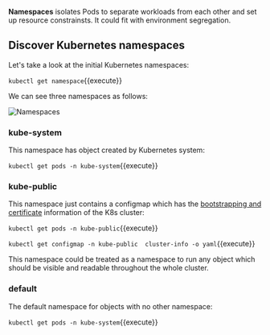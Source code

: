 **Namespaces** isolates Pods to separate workloads from each other and set up resource constrainsts. It could fit with environment segregation.


## Discover Kubernetes namespaces 

Let's take a look at the initial Kubernetes namespaces:

`kubectl get namespace`{{execute}}

We can see three namespaces as follows:

<img src="/andresguisado/courses/kubernetes-basic-concepts/pods/assets/namespaces.png" alt="Namespaces">


### kube-system

This namespace has object created by Kubernetes system:

`kubectl get pods -n kube-system`{{execute}}

### kube-public

This namespace just contains a configmap which has the [bootstrapping and certificate](https://kubernetes.io/docs/reference/access-authn-authz/bootstrap-tokens/) information of the K8s cluster:

`kubectl get pods -n kube-public`{{execute}}

`kubectl get configmap -n kube-public  cluster-info -o yaml`{{execute}}

This namespace could be treated as a namespace to run any object which should be visible and readable throughout the whole cluster.

### default

The default namespace for objects with no other namespace:

`kubectl get pods -n kube-system`{{execute}}